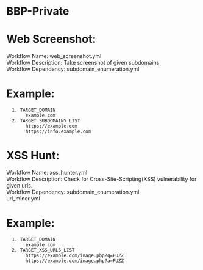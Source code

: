 # BBP-Private

# Web Screenshot:
   Workflow Name: web_screenshot.yml</br>
   Workflow Description: Take screenshot of given subdomains</br>
   Workflow Dependency: subdomain_enumeration.yml</br>
   
   # Example:
      1. TARGET_DOMAIN 
           example.com
      2. TARGET_SUBDOMAINS_LIST
           https://example.com
           https://info.example.com
                    
# XSS Hunt:
   Workflow Name: xss_hunter.yml</br>
   Workflow Description: Check for Cross-Site-Scripting(XSS) vulnerability for given urls.</br>
   Workflow Dependency: 
     subdomain_enumeration.yml</br>
     url_miner.yml</br>
   
   # Example:
      1. TARGET_DOMAIN 
           example.com
      2. TARGET_XSS_URLS_LIST
           https://example.com/image.php?q=FUZZ
           https://example.com/image.php?a=FUZZ
           
           

 
